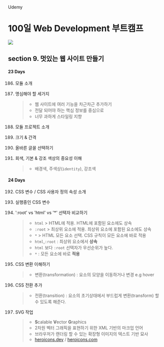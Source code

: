 Udemy

# 100일 Web Development 부트캠프

[<img src="https://img.shields.io/badge/github-%23121011.svg?style=for-the-badge&logo=github&logoColor=white" />](https://github.com/academind/100-days-of-web-development/)

## section 9. 멋있는 웹 사이트 만들기

#### 23 Days

186. 모듈 소개
187. 명심해야 할 세가지

     > - 웹 사이트에 여러 기능을 차근차근 추가하기
     > - 전달 되어야 하는 핵심 정보를 중심으로
     > - 너무 과하게 스타일링 지향

188. 모듈 프로젝트 소개
189. 크기 & 간격
190. 올바른 글꼴 선택하기
191. 회색, 기본 & 강조 색상의 중요성 이해
     > - 배경색, 주색상(`identity`), 강조색

#### 24 Days

192. CSS 변수 / CSS 사용자 정의 속성 소개
193. 실행중인 CSS 변수
194. ':root' vs 'html' vs '\*' 선택자 비교하기

     > - `html` > HTML에 적용. HTML에 포함된 요소에도 상속
     > - `:root` > 최상위 요소에 적용. 최상위 요소에 포함된 요소에도 상속
     > - `*` > HTML 모든 요소 선택. CSS 규칙이 모든 요소에 바로 적용
     > - `html`,`:root` : 최상위 요소에서 <strong>상속</strong>
     > - `html` 보다 `:root` 선택자가 우선순위가 높다.
     > - `*` : 모든 요소에 바로 <strong>적용</strong>

195. CSS 변환 이해하기
     > - 변환(transformation) : 요소의 모양을 이동하거나 변경 e.g hover
196. CSS 전환 추가

     > - 전환(transition) : 요소의 초기상태에서 부드럽게 변환(transform) 할 수 있도록 해준다.

197. SVG 작업

     > - <strong>S</strong>calable <strong>V</strong>ector <strong>G</strong>raphics
     > - 2차원 벡터 그래픽을 표현하기 위한 XML 기반의 마크업 언어
     > - 브라우저가 랜더링 할 수 있는 확장형 이미지의 텍스트 기반 묘사
     > - [heroicons.dev](https://heroicons.dev/) / [heroicons.com](https://heroicons.com/)
